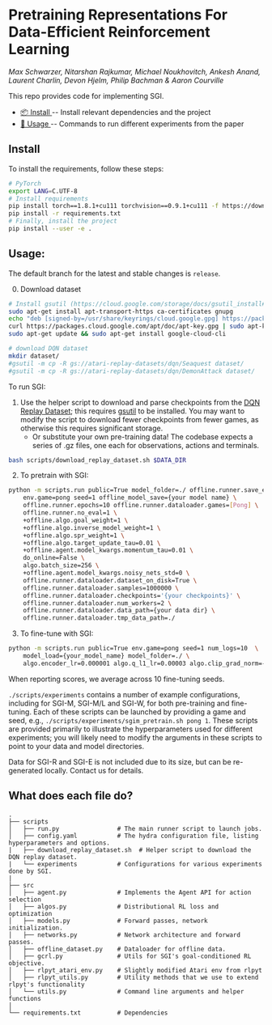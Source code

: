 # Pretraining Representations For Data-Efficient Reinforcement Learning

*Max Schwarzer, Nitarshan Rajkumar, Michael Noukhovitch, Ankesh Anand, Laurent Charlin, Devon Hjelm, Philip Bachman & Aaron Courville*

This repo provides code for implementing SGI.

* [📦 Install ](#install) -- Install relevant dependencies and the project
* [🔧 Usage ](#usage) -- Commands to run different experiments from the paper

## Install 
To install the requirements, follow these steps:
```bash
# PyTorch
export LANG=C.UTF-8
# Install requirements
pip install torch==1.8.1+cu111 torchvision==0.9.1+cu111 -f https://download.pytorch.org/whl/torch_stable.html
pip install -r requirements.txt
# Finally, install the project
pip install --user -e .
```

## Usage:
The default branch for the latest and stable changes is `release`. 

0.  Download dataset

```bash
# Install gsutil (https://cloud.google.com/storage/docs/gsutil_install#deb)
sudo apt-get install apt-transport-https ca-certificates gnupg
echo "deb [signed-by=/usr/share/keyrings/cloud.google.gpg] https://packages.cloud.google.com/apt cloud-sdk main" | sudo tee -a /etc/apt/sources.list.d/google-cloud-sdk.list
curl https://packages.cloud.google.com/apt/doc/apt-key.gpg | sudo apt-key --keyring /usr/share/keyrings/cloud.google.gpg add -
sudo apt-get update && sudo apt-get install google-cloud-cli

# download DQN dataset
mkdir dataset/
#gsutil -m cp -R gs://atari-replay-datasets/dqn/Seaquest dataset/
#gsutil -m cp -R gs://atari-replay-datasets/dqn/DemonAttack dataset/
```

To run SGI:
1.  Use the helper script to download and parse checkpoints from the [DQN Replay Dataset](https://research.google/tools/datasets/dqn-replay/); this requires [gsutil](https://cloud.google.com/storage/docs/gsutil_install#install) to be installed. You may want to modify the script to download fewer checkpoints from fewer games, as otherwise this requires significant storage.
    * Or substitute your own pre-training data!  The codebase expects a series of .gz files, one each for observations, actions and terminals.
```bash
bash scripts/download_replay_dataset.sh $DATA_DIR
```
2.  To pretrain with SGI:
```bash
python -m scripts.run public=True model_folder=./ offline.runner.save_every=2500 \
    env.game=pong seed=1 offline_model_save={your model name} \
    offline.runner.epochs=10 offline.runner.dataloader.games=[Pong] \
    offline.runner.no_eval=1 \
    +offline.algo.goal_weight=1 \
    +offline.algo.inverse_model_weight=1 \
    +offline.algo.spr_weight=1 \
    +offline.algo.target_update_tau=0.01 \
    +offline.agent.model_kwargs.momentum_tau=0.01 \
    do_online=False \
    algo.batch_size=256 \
    +offline.agent.model_kwargs.noisy_nets_std=0 \
    offline.runner.dataloader.dataset_on_disk=True \
    offline.runner.dataloader.samples=1000000 \
    offline.runner.dataloader.checkpoints='{your checkpoints}' \
    offline.runner.dataloader.num_workers=2 \
    offline.runner.dataloader.data_path={your data dir} \
    offline.runner.dataloader.tmp_data_path=./ 
```
3. To fine-tune with SGI:
```bash
python -m scripts.run public=True env.game=pong seed=1 num_logs=10  \
    model_load={your_model_name} model_folder=./ \
    algo.encoder_lr=0.000001 algo.q_l1_lr=0.00003 algo.clip_grad_norm=-1 algo.clip_model_grad_norm=-1
```

When reporting scores, we average across 10 fine-tuning seeds.

`./scripts/experiments` contains a number of example configurations, including for SGI-M, SGI-M/L and SGI-W, for both pre-training and fine-tuning.
Each of these scripts can be launched by providing a game and seed, e.g., `./scripts/experiments/sgim_pretrain.sh pong 1`.  These scripts are provided primarily to illustrate the hyperparameters used for different experiments; you will likely need to modify the arguments in these scripts to point to your data and model directories.

Data for SGI-R and SGI-E is not included due to its size, but can be re-generated locally.  Contact us for details.

## What does each file do? 

    .
    ├── scripts
    │   ├── run.py                # The main runner script to launch jobs.
    │   ├── config.yaml           # The hydra configuration file, listing hyperparameters and options.
    |   ├── download_replay_dataset.sh  # Helper script to download the DQN replay dataset.
    |   └── experiments           # Configurations for various experiments done by SGI.
    |   
    ├── src                     
    │   ├── agent.py              # Implements the Agent API for action selection 
    │   ├── algos.py              # Distributional RL loss and optimization
    │   ├── models.py             # Forward passes, network initialization.
    │   ├── networks.py           # Network architecture and forward passes.
    │   ├── offline_dataset.py    # Dataloader for offline data.
    │   ├── gcrl.py               # Utils for SGI's goal-conditioned RL objective.
    │   ├── rlpyt_atari_env.py    # Slightly modified Atari env from rlpyt
    │   ├── rlpyt_utils.py        # Utility methods that we use to extend rlpyt's functionality
    │   └── utils.py              # Command line arguments and helper functions 
    │
    └── requirements.txt          # Dependencies
